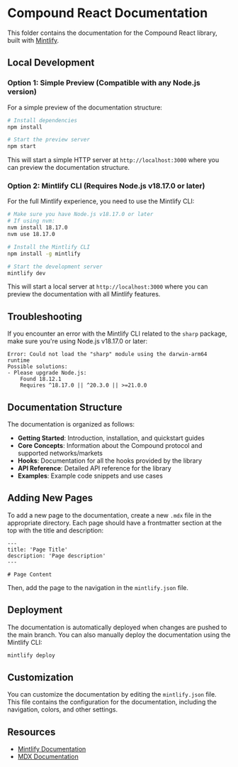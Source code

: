 # Compound React Documentation

This folder contains the documentation for the Compound React library, built with [Mintlify](https://mintlify.com/).

## Local Development

### Option 1: Simple Preview (Compatible with any Node.js version)

For a simple preview of the documentation structure:

```bash
# Install dependencies
npm install

# Start the preview server
npm start
```

This will start a simple HTTP server at `http://localhost:3000` where you can preview the documentation structure.

### Option 2: Mintlify CLI (Requires Node.js v18.17.0 or later)

For the full Mintlify experience, you need to use the Mintlify CLI:

```bash
# Make sure you have Node.js v18.17.0 or later
# If using nvm:
nvm install 18.17.0
nvm use 18.17.0

# Install the Mintlify CLI
npm install -g mintlify

# Start the development server
mintlify dev
```

This will start a local server at `http://localhost:3000` where you can preview the documentation with all Mintlify features.

## Troubleshooting

If you encounter an error with the Mintlify CLI related to the `sharp` package, make sure you're using Node.js v18.17.0 or later:

```
Error: Could not load the "sharp" module using the darwin-arm64 runtime
Possible solutions:
- Please upgrade Node.js:
    Found 18.12.1
    Requires ^18.17.0 || ^20.3.0 || >=21.0.0
```

## Documentation Structure

The documentation is organized as follows:

- **Getting Started**: Introduction, installation, and quickstart guides
- **Core Concepts**: Information about the Compound protocol and supported networks/markets
- **Hooks**: Documentation for all the hooks provided by the library
- **API Reference**: Detailed API reference for the library
- **Examples**: Example code snippets and use cases

## Adding New Pages

To add a new page to the documentation, create a new `.mdx` file in the appropriate directory. Each page should have a frontmatter section at the top with the title and description:

```mdx
---
title: 'Page Title'
description: 'Page description'
---

# Page Content
```

Then, add the page to the navigation in the `mintlify.json` file.

## Deployment

The documentation is automatically deployed when changes are pushed to the main branch. You can also manually deploy the documentation using the Mintlify CLI:

```bash
mintlify deploy
```

## Customization

You can customize the documentation by editing the `mintlify.json` file. This file contains the configuration for the documentation, including the navigation, colors, and other settings.

## Resources

- [Mintlify Documentation](https://mintlify.com/docs)
- [MDX Documentation](https://mdxjs.com/) 
